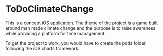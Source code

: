 # ToDoClimateChange
This is a concept iOS application. The theme of the project is a game built around man made climate change and the purpose is to raise awareness while providing a platform for time management. 

To get the project to work, you would have to create the pods folder, following the iOS charts framework. 
